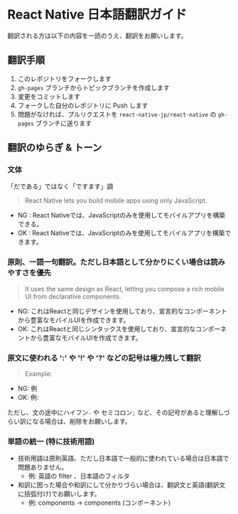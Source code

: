 # React Native 日本語翻訳ガイド

翻訳される方は以下の内容を一読のうえ、翻訳をお願いします。


## 翻訳手順
1. このレポジトリをフォークします
2. `gh-pages` ブランチからトピックブランチを作成します
3. 変更をコミットします
4. フォークした自分のレポジトリに Push します
5. 問題がなければ、プルリクエストを `react-native-jp/react-native` の `gh-pages` ブランチに送ります

## 翻訳のゆらぎ & トーン

### 文体
「だである」ではなく「ですます」調

> React Native lets you build mobile apps using only JavaScript.

- NG : React Nativeでは、JavaScriptのみを使用してモバイルアプリを構築できる。
- OK : React Nativeでは、JavaScriptのみを使用してモバイルアプリを構築できます。

### 原則、一語一句翻訳。ただし日本語として分かりにくい場合は読みやすさを優先

> It uses the same design as React, letting you compose a rich mobile UI from declarative components.

- NG: これはReactと同じデザインを使用しており、宣言的なコンポーネントから豊富なモバイルUIを作成できます。
- OK: これはReactと同じシンタックスを使用しており、宣言的なコンポーネントから豊富なモバイルUIを作成できます。

### 原文に使われる ':' や '!' や '?' などの記号は極力残して翻訳

> Example:

- NG: 例
- OK: 例:

ただし、文の途中にハイフン`-` や セミコロン`;` など、その記号があると理解しづらい訳になる場合は、削除をお願いします。

### 単語の統一 (特に技術用語)

- 技術用語は原則英語、ただし日本語で一般的に使われている場合は日本語で問題ありません。
  - 例: 英語の filter 、日本語のフィルタ
- 和訳に困った場合や和訳にして分かりづらい場合は、翻訳文と英語(翻訳文に括弧付け)でお願いします。
  - 例: components -> components (コンポーネント)
